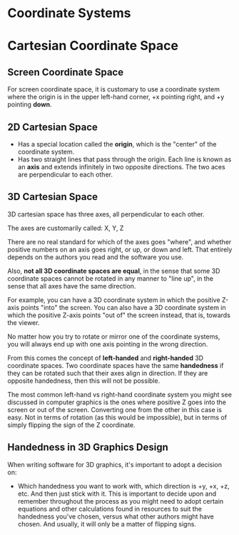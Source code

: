# Coordinate Systems

# Cartesian Coordinate Space

## Screen Coordinate Space

For screen coordinate space, it is customary to use a coordinate system where the origin is in the upper left-hand corner, +x pointing right, and +y pointing **down**.

## 2D Cartesian Space

- Has a special location called the **origin**, which is the "center" of the coordinate system.
- Has two straight lines that pass through the origin. Each line is known as an **axis** and extends infinitely in two opposite directions. The two aces are perpendicular to each other.

## 3D Cartesian Space

3D cartesian space has three axes, all perpendicular to each other.

The axes are customarily called: X, Y, Z

There are no real standard for which of the axes goes "where", and whether positive numbers on an axis goes right, or up, or down and left. That entirely depends on the authors you read and the software you use.

Also, **not all 3D coordinate spaces are equal**, in the sense that some 3D coordinate spaces cannot be rotated in any manner to "line up", in the sense that all axes have the same direction.

For example, you can have a 3D coordinate system in which the positive Z-axis points "into" the screen. You can also have a 3D coordinate system in which the positive Z-axis points "out of" the screen instead, that is, towards the viewer.

No matter how you try to rotate or mirror one of the coordinate systems, you will always end up with one axis pointing in the wrong direction.

From this comes the concept of **left-handed** and **right-handed** 3D coordinate spaces. Two coordinate spaces have the same **handedness** if they can be rotated such that their axes align in direction. If they are opposite handedness, then this will not be possible.

The most common left-hand vs right-hand coordinate system you might see discussed in computer graphics is the ones where positive Z goes into the screen or out of the screen. Converting one from the other in this case is easy. Not in terms of rotation (as this would be impossible), but in terms of simply flipping the sign of the Z coordinate.

## Handedness in 3D Graphics Design

When writing software for 3D graphics, it's important to adopt a decision on:

- Which handedness you want to work with, which direction is +y, +x, +z, etc. And then just stick with it. This is important to decide upon and remember throughout the process as you might need to adopt certain equations and other calculations found in resources to suit the handedness you've chosen, versus what other authors might have chosen. And usually, it will only be a matter of flipping signs.